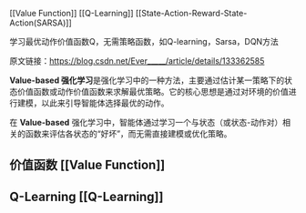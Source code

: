 [[Value Function]]
[[Q-Learning]]
[[State-Action-Reward-State-Action(SARSA)]]

学习最优动作价值函数Q，无需策略函数，如Q-learning，Sarsa，DQN方法

原文链接：https://blog.csdn.net/Ever_____/article/details/133362585

**Value-based 强化学习**是强化学习中的一种方法，主要通过估计某一策略下的状态价值函数或动作价值函数来求解最优策略。它的核心思想是通过对环境的价值进行建模，以此来引导智能体选择最优的动作。

在 **Value-based** 强化学习中，智能体通过学习一个与状态（或状态-动作对）相关的函数来评估各状态的“好坏”，而无需直接建模或优化策略。

## 价值函数 [[Value Function]]

## Q-Learning [[Q-Learning]]